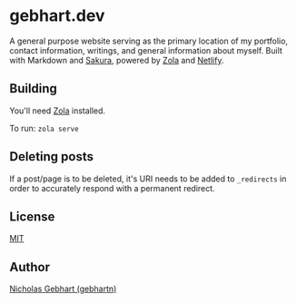 # gebhart.dev

A general purpose website serving as the primary location of my portfolio, contact information, writings, and general information about myself. Built with Markdown and [Sakura][0], powered by [Zola][1] and [Netlify](https://www.netlify.com).

## Building

You'll need [Zola][1] installed.

To run:
`zola serve`

## Deleting posts

If a post/page is to be deleted, it's URI needs to be added to `_redirects` in order to accurately respond with a permanent redirect.

## License

[MIT][2]

## Author

[Nicholas Gebhart (gebhartn)][3]

[0]: https://www.github.com/oxalorg/sakura/
[1]: https://www.getzola.org/
[2]: ./LICENSE
[3]: https://gebhart.dev/
